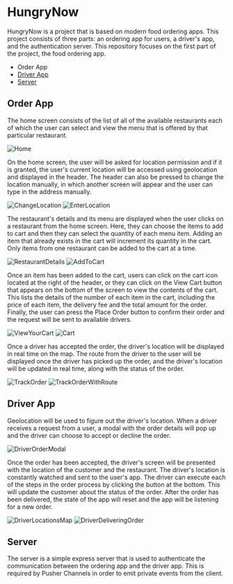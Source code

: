 # HungryNow

HungryNow is a project that is based on modern food ordering apps. This project consists of three parts: an ordering app for users, a driver's app, and the authentication server. This repository focuses on the first part of the project, the food ordering app.

- Order App
- [Driver App](https://github.com/freddyz00/HungryNow-driver)
- [Server](https://github.com/freddyz00/HungryNow-server)

## Order App

The home screen consists of the list of all of the available restaurants each of which the user can select and view the menu that is offered by that particular restaurant.

![Home](/assets/appWorkflow/Home.jpg)

On the home screen, the user will be asked for location permission and if it is granted, the user's current location will be accessed using geolocation and displayed in the header. The header can also be pressed to change the location manually, in which another screen will appear and the user can type in the address manually.

![ChangeLocation](/assets/appWorkflow/ChangeLocation.jpg) ![EnterLocation](/assets/appWorkflow/EnterLocation.jpg)

The restaurant's details and its menu are displayed when the user clicks on a restaurant from the home screen. Here, they can choose the items to add to cart and then they can select the quantity of each menu item. Adding an item that already exists in the cart will increment its quantity in the cart. Only items from one restaurant can be added to the cart at a time.

![RestaurantDetails](/assets/appWorkflow/RestaurantDetails.jpg) ![AddToCart](/assets/appWorkflow/AddToCart.jpg)

Once an item has been added to the cart, users can click on the cart icon located at the right of the header, or they can click on the View Cart button that appears on the bottom of the screen to view the contents of the cart. This lists the details of the number of each item in the cart, including the price of each item, the delivery fee and the total amount for the order. Finally, the user can press the Place Order button to confirm their order and the request will be sent to available drivers.

![ViewYourCart](/assets/appWorkflow/ViewYourCart.jpg) ![Cart](/assets/appWorkflow/Cart.jpg)

Once a driver has accepted the order, the driver's location will be displayed in real time on the map. The route from the driver to the user will be displayed once the driver has picked up the order, and the driver's location will be updated in real time, along with the status of the order.

![TrackOrder](/assets/appWorkflow/TrackOrder.jpg) ![TrackOrderWithRoute](/assets/appWorkflow/TrackOrderWithRoute.jpg)

## Driver App

Geolocation will be used to figure out the driver's location. When a driver receives a request from a user, a modal with the order details will pop up and the driver can choose to accept or decline the order.

![DriverOrderModal](/assets/appWorkflow/DriverOrderModal.jpg)

Once the order has been accepted, the driver's screen will be presented with the location of the customer and the restaurant. The driver's location is constantly watched and sent to the user's app. The driver can execute each of the steps in the order process by clicking the button at the bottom. This will update the customer about the status of the order. After the order has been delivered, the state of the app will reset and the app will be listening for a new order.

![DriverLocationsMap](/assets/appWorkflow/DriverLocationsMap.jpg)
![DriverDeliveringOrder](/assets/appWorkflow/DriverDeliveringOrder.jpg)

## Server

The server is a simple express server that is used to authenticate the communication between the ordering app and the driver app. This is required by Pusher Channels in order to emit private events from the client.
